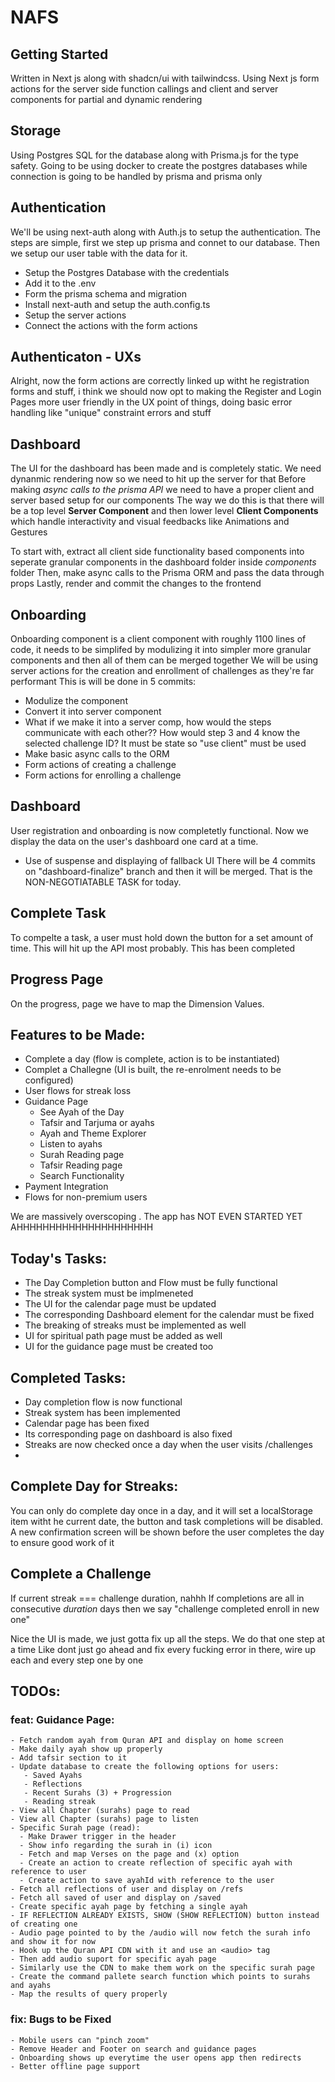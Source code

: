 # NAFS

## Getting Started

Written in Next js along with shadcn/ui with tailwindcss. Using Next js form actions for the server side function callings and client and server components for partial and dynamic rendering

## Storage

Using Postgres SQL for the database along with Prisma.js for the type safety. Going to be using docker to create the postgres databases while connection is going to be handled by prisma and prisma only

## Authentication

We'll be using next-auth along with Auth.js to setup the authentication. The steps are simple, first we step up prisma and connet to our database. Then we setup our user table with the data for it.

- Setup the Postgres Database with the credentials
- Add it to the .env
- Form the prisma schema and migration
- Install next-auth and setup the auth.config.ts
- Setup the server actions
- Connect the actions with the form actions

## Authenticaton - UXs

Alright, now the form actions are correctly linked up witht he registration forms and stuff, i think we should now opt to making the Register and Login Pages more user friendly in the UX point of things, doing basic error handling like "unique" constraint errors and stuff

## Dashboard

The UI for the dashboard has been made and is completely static. We need dynanmic rendering now so we need to hit up the server for that
Before making _async calls to the prisma API_ we need to have a proper client and server based setup for our components
The way we do this is that there will be a top level **Server Component** and then lower level **Client Components** which handle interactivity and visual feedbacks like Animations and Gestures

To start with, extract all client side functionality based components into seperate granular components in the dashboard folder inside _components_ folder
Then, make async calls to the Prisma ORM and pass the data through props
Lastly, render and commit the changes to the frontend

## Onboarding

Onboarding component is a client component with roughly 1100 lines of code, it needs to be simplifed by modulizing it into simpler more granular components and then all of them can be merged together
We will be using server actions for the creation and enrollment of challenges as they're far performant
This is will be done in 5 commits:

- Modulize the component
- Convert it into server component
- What if we make it into a server comp, how would the steps communicate with each other?? How would step 3 and 4 know the selected challenge ID? It must be state so "use client" must be used
- Make basic async calls to the ORM
- Form actions of creating a challenge
- Form actions for enrolling a challenge

## Dashboard

User registration and onboarding is now completetly functional. Now we display the data on the user's dashboard one card at a time.

- Use of suspense and displaying of fallback UI
  There will be 4 commits on "dashboard-finalize" branch and then it will be merged. That is the NON-NEGOTIATABLE TASK for today.

## Complete Task

To compelte a task, a user must hold down the button for a set amount of time. This will hit up the API most probably. This has been completed

## Progress Page

On the progress, page we have to map the Dimension Values.

## Features to be Made:

- Complete a day (flow is complete, action is to be instantiated)
- Complet a Challegne (UI is built, the re-enrolment needs to be configured)
- User flows for streak loss
- Guidance Page
  - See Ayah of the Day
  - Tafsir and Tarjuma or ayahs
  - Ayah and Theme Explorer
  - Listen to ayahs
  - Surah Reading page
  - Tafsir Reading page
  - Search Functionality
- Payment Integration
- Flows for non-premium users

We are massively overscoping . The app has NOT EVEN STARTED YET
AHHHHHHHHHHHHHHHHHHHHH

## Today's Tasks:

- The Day Completion button and Flow must be fully functional
- The streak system must be implmeneted
- The UI for the calendar page must be updated
- The corresponding Dashboard element for the calendar must be fixed
- The breaking of streaks must be implemented as well
- UI for spiritual path page must be added as well
- UI for the guidance page must be created too

## Completed Tasks:

- Day completion flow is now functional
- Streak system has been implemented
- Calendar page has been fixed
- Its corresponding page on dashboard is also fixed
- Streaks are now checked once a day when the user visits /challenges
- 

## Complete Day for Streaks:
You can only do complete day once in a day, and it will set a localStorage item witht he current date, the button and task completions will be disabled. A new confirmation screen will be shown before the user completes the day to ensure good work of it

## Complete a Challenge
If current streak === challenge duration, nahhh
If completions are all in consecutive *duration* days then we say "challenge completed enroll in new one"

Nice the UI is made, we just gotta fix up all the steps. We do that one step at a time
Like dont just go ahead and fix every fucking error in there, wire up each and every step one by one

## TODOs:
  ### feat: Guidance Page:
    - Fetch random ayah from Quran API and display on home screen
    - Make daily ayah show up properly
    - Add tafsir section to it
    - Update database to create the following options for users:
       - Saved Ayahs
       - Reflections
       - Recent Surahs (3) + Progression
       - Reading streak
    - View all Chapter (surahs) page to read
    - View all Chapter (surahs) page to listen
    - Specific Surah page (read):
      - Make Drawer trigger in the header
      - Show info regarding the surah in (i) icon
      - Fetch and map Verses on the page and (x) option
      - Create an action to create reflection of specific ayah with reference to user
      - Create action to save ayahId with reference to the user 
    - Fetch all reflections of user and display on /refs
    - Fetch all saved of user and display on /saved
    - Create specific ayah page by fetching a single ayah
    - IF REFLECTION ALREADY EXISTS, SHOW (SHOW REFLECTION) button instead of creating one
    - Audio page pointed to by the /audio will now fetch the surah info and show it for now
    - Hook up the Quran API CDN with it and use an <audio> tag
    - Then add audio suport for specific ayah page
    - Similarly use the CDN to make them work on the specific surah page
    - Create the command pallete search function which points to surahs and ayahs
    - Map the results of query properly
  
  ### fix: Bugs to be Fixed
    - Mobile users can "pinch zoom"
    - Remove Header and Footer on search and guidance pages
    - Onboarding shows up everytime the user opens app then redirects
    - Better offline page support